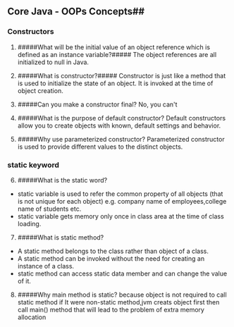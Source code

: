 ## Core Java - OOPs Concepts##

### Constructors 
1. #####What will be the initial value of an object reference which is defined as an instance variable?#####
The object references are all initialized to null in Java.

2. #####What is constructor?#####
Constructor is just like a method that is used to initialize the state of an object. It is invoked at the time of object creation.

3. #####Can you make a constructor final?
No, you can't

4. #####What is the purpose of default constructor?
Default constructors allow you to create objects with known, default settings and behavior. 

5. #####Why use parameterized constructor?
Parameterized constructor is used to provide different values to the distinct objects.


### static keyword
6. #####What is the static word?
 - static variable is used to refer the common property of all objects (that is not unique for each object) e.g. company name of employees,college name of students etc.
 - static variable gets memory only once in class area at the time of class loading.

7. #####What is static method?
- A static method belongs to the class rather than object of a class.
- A static method can be invoked without the need for creating an instance of a class.
- static method can access static data member and can change the value of it.

8. #####Why main method is static?
because object is not required to call static method if It were non-static method,jvm creats object first then call main() method that will lead to the problem of extra memory allocation